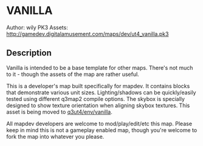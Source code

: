VANILLA
=====

Author: wily
PK3 Assets: http://gamedev.digitalamusement.com/maps/dev/ut4_vanilla.pk3  

Description
-----
Vanilla is intended to be a base template for other maps. There's not much to it - though the assets of the map are rather useful.

This is a developer's map built specifically for mapdev. It contains blocks that demonstrate various unit sizes. Lighting/shadows can be quickly/easily tested using different q3map2 compile options. The skybox is specially designed to show texture orientation when aligning skybox textures. This asset is being moved to [q3ut4/env/vanilla](https://github.com/wilyphoenix/mapdev/tree/master/q3ut4/env/vanilla).

All mapdev developers are welcome to mod/play/edit/etc this map. Please keep in mind this is
not a gameplay enabled map, though you're welcome to fork the map into whatever you please.
